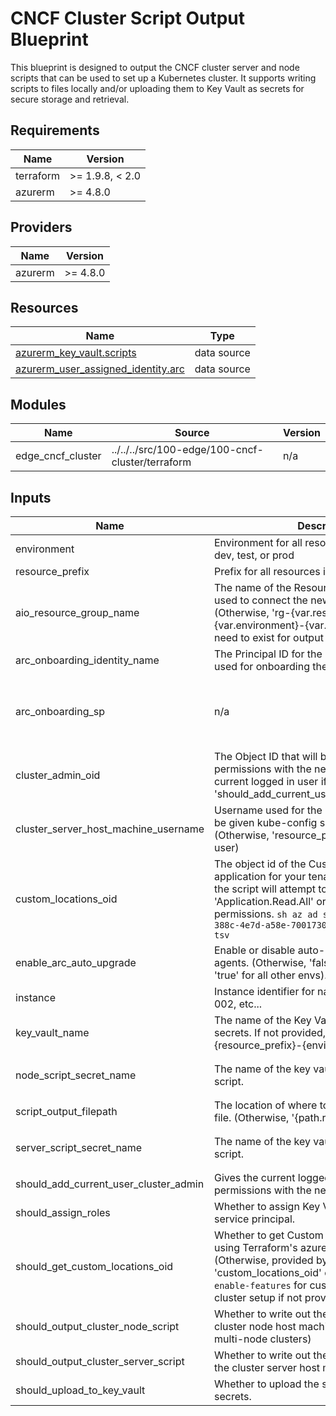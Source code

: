 <!-- BEGIN_TF_DOCS -->
<!-- markdown-table-prettify-ignore-start -->
# CNCF Cluster Script Output Blueprint

This blueprint is designed to output the CNCF cluster server and node scripts that can be used
to set up a Kubernetes cluster. It supports writing scripts to files locally and/or uploading
them to Key Vault as secrets for secure storage and retrieval.

## Requirements

| Name | Version |
|------|---------|
| terraform | >= 1.9.8, < 2.0 |
| azurerm | >= 4.8.0 |

## Providers

| Name | Version |
|------|---------|
| azurerm | >= 4.8.0 |

## Resources

| Name | Type |
|------|------|
| [azurerm_key_vault.scripts](https://registry.terraform.io/providers/hashicorp/azurerm/latest/docs/data-sources/key_vault) | data source |
| [azurerm_user_assigned_identity.arc](https://registry.terraform.io/providers/hashicorp/azurerm/latest/docs/data-sources/user_assigned_identity) | data source |

## Modules

| Name | Source | Version |
|------|--------|---------|
| edge\_cncf\_cluster | ../../../src/100-edge/100-cncf-cluster/terraform | n/a |

## Inputs

| Name | Description | Type | Default | Required |
|------|-------------|------|---------|:--------:|
| environment | Environment for all resources in this module: dev, test, or prod | `string` | n/a | yes |
| resource\_prefix | Prefix for all resources in this module | `string` | n/a | yes |
| aio\_resource\_group\_name | The name of the Resource Group that will be used to connect the new cluster to Azure Arc. (Otherwise, 'rg-{var.resource\_prefix}-{var.environment}-{var.instance}' Does not need to exist for output script)" | `string` | `null` | no |
| arc\_onboarding\_identity\_name | The Principal ID for the identity that will be used for onboarding the cluster to Arc. | `string` | `null` | no |
| arc\_onboarding\_sp | n/a | ```object({ client_id = string object_id = string client_secret = string })``` | `null` | no |
| cluster\_admin\_oid | The Object ID that will be given cluster-admin permissions with the new cluster. (Otherwise, current logged in user if 'should\_add\_current\_user\_cluster\_admin=true') | `string` | `null` | no |
| cluster\_server\_host\_machine\_username | Username used for the host machines that will be given kube-config settings on setup. (Otherwise, 'resource\_prefix' if it exists as a user) | `string` | `null` | no |
| custom\_locations\_oid | The object id of the Custom Locations Entra ID application for your tenant. If none is provided, the script will attempt to retrieve this requiring 'Application.Read.All' or 'Directory.Read.All' permissions. ```sh az ad sp show --id bc313c14-388c-4e7d-a58e-70017303ee3b --query id -o tsv``` | `string` | `null` | no |
| enable\_arc\_auto\_upgrade | Enable or disable auto-upgrades of Arc agents. (Otherwise, 'false' for 'env=prod' else 'true' for all other envs). | `bool` | `null` | no |
| instance | Instance identifier for naming resources: 001, 002, etc... | `string` | `"001"` | no |
| key\_vault\_name | The name of the Key Vault to store script secrets. If not provided, defaults to 'kv-{resource\_prefix}-{environment}-{instance}'. | `string` | `null` | no |
| node\_script\_secret\_name | The name of the key vault secret for the node script. | `string` | `"cluster-node-ubuntu-k3s"` | no |
| script\_output\_filepath | The location of where to write out the script file. (Otherwise, '{path.root}/out') | `string` | `null` | no |
| server\_script\_secret\_name | The name of the key vault secret for the server script. | `string` | `"cluster-server-ubuntu-k3s"` | no |
| should\_add\_current\_user\_cluster\_admin | Gives the current logged in user cluster-admin permissions with the new cluster. | `bool` | `true` | no |
| should\_assign\_roles | Whether to assign Key Vault roles to identity or service principal. | `bool` | `false` | no |
| should\_get\_custom\_locations\_oid | Whether to get Custom Locations Object ID using Terraform's azuread provider. (Otherwise, provided by 'custom\_locations\_oid' or `az connectedk8s enable-features` for custom-locations on cluster setup if not provided.) | `bool` | `true` | no |
| should\_output\_cluster\_node\_script | Whether to write out the script for setting up cluster node host machines. (Needed for multi-node clusters) | `bool` | `false` | no |
| should\_output\_cluster\_server\_script | Whether to write out the script for setting up the cluster server host machine. | `bool` | `true` | no |
| should\_upload\_to\_key\_vault | Whether to upload the scripts to Key Vault as secrets. | `bool` | `false` | no |
<!-- markdown-table-prettify-ignore-end -->
<!-- END_TF_DOCS -->
